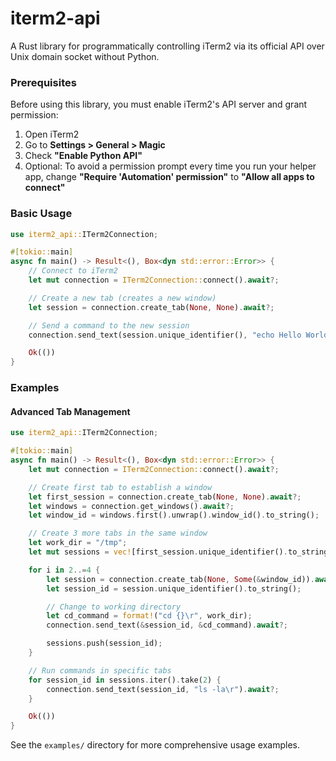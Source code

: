 # iterm2-api

A Rust library for programmatically controlling iTerm2 via its official API over Unix domain socket without Python.

### Prerequisites

Before using this library, you must enable iTerm2's API server and grant permission:

1. Open iTerm2
2. Go to **Settings > General > Magic**
3. Check **"Enable Python API"**
4. Optional: To avoid a permission prompt every time you run your helper app, change **"Require 'Automation' permission"** to **"Allow all apps to connect"**

### Basic Usage

```rust
use iterm2_api::ITerm2Connection;

#[tokio::main]
async fn main() -> Result<(), Box<dyn std::error::Error>> {
    // Connect to iTerm2
    let mut connection = ITerm2Connection::connect().await?;

    // Create a new tab (creates a new window)
    let session = connection.create_tab(None, None).await?;

    // Send a command to the new session
    connection.send_text(session.unique_identifier(), "echo Hello World\r").await?;

    Ok(())
}
```

### Examples

#### Advanced Tab Management

```rust
use iterm2_api::ITerm2Connection;

#[tokio::main]
async fn main() -> Result<(), Box<dyn std::error::Error>> {
    let mut connection = ITerm2Connection::connect().await?;

    // Create first tab to establish a window
    let first_session = connection.create_tab(None, None).await?;
    let windows = connection.get_windows().await?;
    let window_id = windows.first().unwrap().window_id().to_string();

    // Create 3 more tabs in the same window
    let work_dir = "/tmp";
    let mut sessions = vec![first_session.unique_identifier().to_string()];

    for i in 2..=4 {
        let session = connection.create_tab(None, Some(&window_id)).await?;
        let session_id = session.unique_identifier().to_string();

        // Change to working directory
        let cd_command = format!("cd {}\r", work_dir);
        connection.send_text(&session_id, &cd_command).await?;

        sessions.push(session_id);
    }

    // Run commands in specific tabs
    for session_id in sessions.iter().take(2) {
        connection.send_text(session_id, "ls -la\r").await?;
    }

    Ok(())
}
```

See the `examples/` directory for more comprehensive usage examples.
